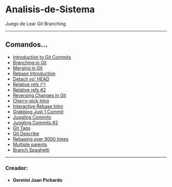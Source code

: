 # Analisis-de-Sistema
Juego de Lear Git Branching

---
## Comandos...

<ul>
    <li><a href="/1.md">Introduction to Git Commits</a></li>
    <li><a href="/2.md">Branching in Git</a></li>
    <li><a href="/3.md">Merging in Git</a></li>
    <li><a href="/4.md">Rebase Introduction</a></li>
    <li><a href="/5.md">Detach yo' HEAD</a></li>
    <li><a href="/6.md">Relative refs (^)</a></li>
    <li><a href="/7.md">Relative refs #2</a></li>
    <li><a href="/8.md">Reversing Changes in Git</a></li>
    <li><a href="/9.md">Cherry-pick Intro</a></li>
    <li><a href="/10.md">Interactive Rebase Intro</a></li>
    <li><a href="/11.md">Grabbing Just 1 Commit</a></li>
    <li><a href="/12.md">Juggling Commits</a></li>
    <li><a href="/13.md">Juggling Commits #2</a></li>
    <li><a href="/14.md">Git Tags</a></li>
    <li><a href="/15.md">Git Describe</a></li>
    <li><a href="/16.md">Rebasing over 9000 times</a></li>
    <li><a href="/17.md">Multiple parents</a></li>
    <li><a href="/18.md">Branch Spaghetti</a></li>
</ul>

---

### Creador:
   + #### Gereimi Juan Pichardo
